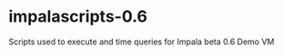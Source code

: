 impalascripts-0.6
=================

Scripts used to execute and time queries for Impala beta 0.6 Demo VM